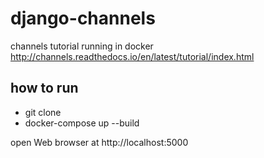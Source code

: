 # django-channels
channels tutorial running in docker
http://channels.readthedocs.io/en/latest/tutorial/index.html

## how to run
- git clone
- docker-compose up --build

open Web browser at http://localhost:5000
